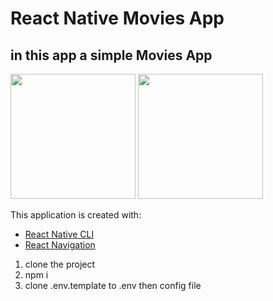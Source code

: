 # React Native Movies App

## in this app a simple Movies App  


<img src='https://tools.publicis.sapient.com/bitbucket/projects/RN/repos/rn-movies-app/raw/assets/01.png?at=refs%2Fheads%2Fmain' width='200' >
<img src='https://tools.publicis.sapient.com/bitbucket/projects/RN/repos/rn-movies-app/raw/assets/02.png?at=refs%2Fheads%2Fmain' width='200' >

This application is created with:
- [React Native CLI](https://reactnative.dev/docs/next/getting-started-without-a-framework)
- [React Navigation](https://reactnavigation.org/)
  

1. clone the project
2. npm i
3. clone .env.template to .env then config file 
